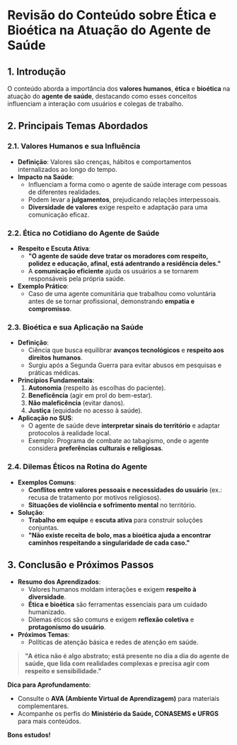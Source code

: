 # **Revisão do Conteúdo sobre Ética e Bioética na Atuação do Agente de Saúde**  

## **1. Introdução**  
O conteúdo aborda a importância dos **valores humanos**, **ética** e **bioética** na atuação do **agente de saúde**, destacando como esses conceitos influenciam a interação com usuários e colegas de trabalho.  

## **2. Principais Temas Abordados**  

### **2.1. Valores Humanos e sua Influência**  
- **Definição**: Valores são crenças, hábitos e comportamentos internalizados ao longo do tempo.  
- **Impacto na Saúde**:  
  - Influenciam a forma como o agente de saúde interage com pessoas de diferentes realidades.  
  - Podem levar a **julgamentos**, prejudicando relações interpessoais.  
  - **Diversidade de valores** exige respeito e adaptação para uma comunicação eficaz.  

### **2.2. Ética no Cotidiano do Agente de Saúde**  
- **Respeito e Escuta Ativa**:  
  - **"O agente de saúde deve tratar os moradores com respeito, polidez e educação, afinal, está adentrando a residência deles."**  
  - A **comunicação eficiente** ajuda os usuários a se tornarem responsáveis pela própria saúde.  
- **Exemplo Prático**:  
  - Caso de uma agente comunitária que trabalhou como voluntária antes de se tornar profissional, demonstrando **empatia e compromisso**.  

### **2.3. Bioética e sua Aplicação na Saúde**  
- **Definição**:  
  - Ciência que busca equilibrar **avanços tecnológicos** e **respeito aos direitos humanos**.  
  - Surgiu após a Segunda Guerra para evitar abusos em pesquisas e práticas médicas.  
- **Princípios Fundamentais**:  
  1. **Autonomia** (respeito às escolhas do paciente).  
  2. **Beneficência** (agir em prol do bem-estar).  
  3. **Não maleficência** (evitar danos).  
  4. **Justiça** (equidade no acesso à saúde).  
- **Aplicação no SUS**:  
  - O agente de saúde deve **interpretar sinais do território** e adaptar protocolos à realidade local.  
  - Exemplo: Programa de combate ao tabagismo, onde o agente considera **preferências culturais e religiosas**.  

### **2.4. Dilemas Éticos na Rotina do Agente**  
- **Exemplos Comuns**:  
  - **Conflitos entre valores pessoais e necessidades do usuário** (ex.: recusa de tratamento por motivos religiosos).  
  - **Situações de violência e sofrimento mental** no território.  
- **Solução**:  
  - **Trabalho em equipe** e **escuta ativa** para construir soluções conjuntas.  
  - **"Não existe receita de bolo, mas a bioética ajuda a encontrar caminhos respeitando a singularidade de cada caso."**  

## **3. Conclusão e Próximos Passos**  
- **Resumo dos Aprendizados**:  
  - Valores humanos moldam interações e exigem **respeito à diversidade**.  
  - **Ética e bioética** são ferramentas essenciais para um cuidado humanizado.  
  - Dilemas éticos são comuns e exigem **reflexão coletiva** e **protagonismo do usuário**.  
- **Próximos Temas**:  
  - Políticas de atenção básica e redes de atenção em saúde.  

> **"A ética não é algo abstrato; está presente no dia a dia do agente de saúde, que lida com realidades complexas e precisa agir com respeito e sensibilidade."**  

**Dica para Aprofundamento**:  
- Consulte o **AVA (Ambiente Virtual de Aprendizagem)** para materiais complementares.  
- Acompanhe os perfis do **Ministério da Saúde, CONASEMS e UFRGS** para mais conteúdos.  

**Bons estudos!**